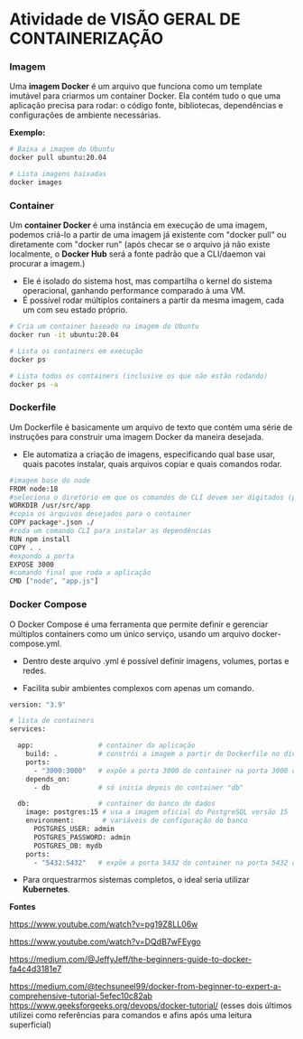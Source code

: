 # Atividade de VISÃO GERAL DE CONTAINERIZAÇÃO



### **Imagem**
Uma **imagem Docker** é um arquivo que funciona como um template imutável para criarmos um container Docker. Ela contém tudo o que uma aplicação precisa para rodar: o código fonte, bibliotecas, dependências e configurações de ambiente necessárias.

**Exemplo:**
```bash
# Baixa a imagem do Ubuntu
docker pull ubuntu:20.04

# Lista imagens baixadas
docker images
```



### **Container**

Um **container Docker** é uma instância em execução de uma imagem, podemos criá-lo a partir de uma imagem já existente com "docker pull" ou diretamente com "docker run" (após checar se o arquivo já não existe localmente, o **Docker Hub** será a fonte padrão que a CLI/daemon vai procurar a imagem.)

- Ele é isolado do sistema host, mas compartilha o kernel do sistema operacional, ganhando performance comparado à uma VM.
- É possível rodar múltiplos containers a partir da mesma imagem, cada um com seu estado próprio.

```bash
# Cria um container baseado na imagem do Ubuntu
docker run -it ubuntu:20.04

# Lista os containers em execução
docker ps

# Lista todos os containers (inclusive os que não estão rodando)
docker ps -a
```



### **Dockerfile**

Um Dockerfile é basicamente um arquivo de texto que contém uma série de instruções para construir uma imagem Docker da maneira desejada.

- Ele automatiza a criação de imagens, especificando qual base usar, quais pacotes instalar, quais arquivos copiar e quais comandos rodar.

```bash
#imagem base do node
FROM node:18 
#seleciona o diretório em que os comandos de CLI devem ser digitados (parecido com "cd")
WORKDIR /usr/src/app
#copia os arquivos desejados para o container
COPY package*.json ./
#roda um comando CLI para instalar as dependências
RUN npm install
COPY . .
#expondo a porta
EXPOSE 3000
#comando final que roda a aplicação
CMD ["node", "app.js"]
```



### **Docker Compose**

O Docker Compose é uma ferramenta que permite definir e gerenciar múltiplos containers como um único serviço, usando um arquivo docker-compose.yml.

- Dentro deste arquivo .yml é possível definir imagens, volumes, portas e redes.

- Facilita subir ambientes complexos com apenas um comando.

```bash
version: "3.9"       

# lista de containers
services:            

  app:                # container da aplicação
    build: .          # constrói a imagem a partir do Dockerfile no diretório atual
    ports:
      - "3000:3000"   # expõe a porta 3000 do container na porta 3000 do host
    depends_on:
      - db            # só inicia depois do container "db"

  db:                 # container do banco de dados
    image: postgres:15 # usa a imagem oficial do PostgreSQL versão 15
    environment:       # variáveis de configuração do banco
      POSTGRES_USER: admin
      POSTGRES_PASSWORD: admin
      POSTGRES_DB: mydb
    ports:
      - "5432:5432"   # expõe a porta 5432 do container na porta 5432 do host
```

- Para orquestrarmos sistemas completos, o ideal seria utilizar **Kubernetes**.



**Fontes**

https://www.youtube.com/watch?v=pg19Z8LL06w

https://www.youtube.com/watch?v=DQdB7wFEygo

https://medium.com/@JeffyJeff/the-beginners-guide-to-docker-fa4c4d3181e7

https://medium.com/@techsuneel99/docker-from-beginner-to-expert-a-comprehensive-tutorial-5efec10c82ab
https://www.geeksforgeeks.org/devops/docker-tutorial/
(esses dois últimos utilizei como referências para comandos e afins após uma leitura superficial)





